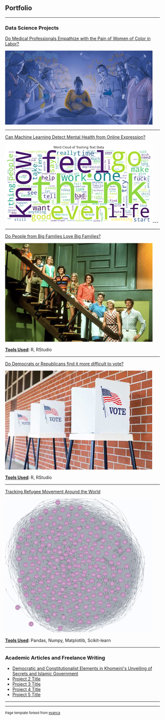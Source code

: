 ## Portfolio

---

### Data Science Projects 

[Do Medical Professionals Empathize with the Pain of Women of Color in Labor?](/woc_childbirth.md)

<img src="images/maternity_care_woc2.jpg?raw=true"/>

---
[Can Machine Learning Detect Mental Health from Online Expression?](/mental_health.md)

<img src="images/wordcloud.png?raw=true"/>---

---
[Do People from Big Families Love Big Families?](/203_big_families.md)

<img src="images/brady_bunch_stairs2.jpg?raw=true"/>

<b><u>Tools Used</u></b>: R, RStudio

---
[Do Democrats or Republicans find it more difficult to vote?](/203_voting_difficulty_page.md)

<img src="images/voting-booths-with-no-people.jpg?raw=true"/>

<b><u>Tools Used</u></b>: R, RStudio

---
[Tracking Refugee Movement Around the World](/refugees.md)

<img src="images/neo4j_graph_refugees.png?raw=true"/>

<b><u>Tools Used</u></b>: Pandas, Numpy, Matplotlib, Scikit-learn


---

### Academic Articles and Freelance Writing

- [Democratic and Constitutionalist Elements in Khomeini's Unveiling of Secrets and Islamic Government](/pdf/journal_of_political_ideologies_nura.pdf)
- [Project 2 Title](http://example.com/)
- [Project 3 Title](http://example.com/)
- [Project 4 Title](http://example.com/)
- [Project 5 Title](http://example.com/)

---




---
<p style="font-size:11px">Page template forked from <a href="https://github.com/evanca/quick-portfolio">evanca</a></p>
<!-- Remove above link if you don't want to attibute -->
